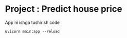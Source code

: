 #  Project : Predict house price

App ni ishga tushirish code

```angular2html
uvicorn main:app --reload
```

